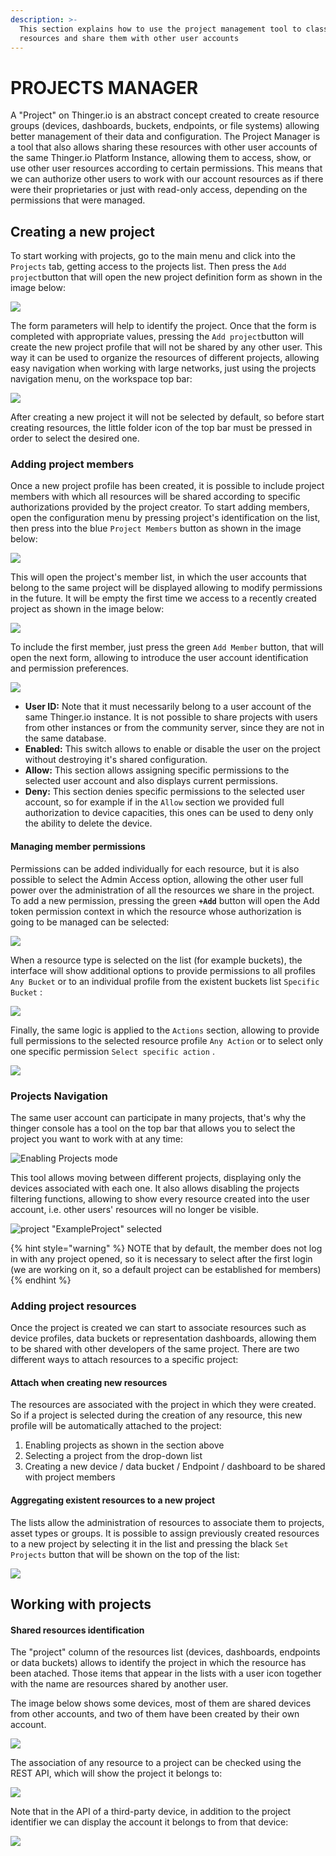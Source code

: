 ```yaml
---
description: >-
  This section explains how to use the project management tool to classify
  resources and share them with other user accounts
---
```


# PROJECTS MANAGER

A "Project" on Thinger.io is an abstract concept created to create resource groups \(devices, dashboards, buckets, endpoints, or file systems\) allowing better management of their data and configuration. The Project Manager is a tool that also allows sharing these resources with other user accounts of the same Thinger.io Platform Instance, allowing them to access, show, or use other user resources according to certain permissions. This means that we can authorize other users to work with our account resources as if there were their proprietaries or just with read-only access, depending on the permissions that were managed.  

## Creating a new project

To start working with projects, go to the main menu and click into the `Projects` tab, getting access to the projects list. Then press the `Add project`button that will open the new project definition form as shown in the image below:

![](.gitbook/assets/image%20%28180%29.png)

The form parameters will help to identify the project. Once that the form is completed with appropriate values, pressing the `Add project`button will create the new project profile that will not be shared by any other user. This way it can be used to organize the resources of different projects, allowing easy navigation when working with large networks, just using the projects navigation menu, on the workspace top bar:

![](.gitbook/assets/image%20%28164%29.png)

After creating a new project it will not be selected by default, so before start creating resources, the little folder icon of the top bar must be pressed in order to select the desired one.

### Adding project members

Once a new project profile has been created, it is possible to include project members with which all resources will be shared according to specific authorizations provided by the project creator. To start adding members, open the configuration menu by pressing project's identification on the list, then press into the blue `Project Members` button as shown in the image below:

![](.gitbook/assets/image%20%28122%29.png)

This will open the project's member list, in which the user accounts that belong to the same project will be displayed allowing to modify permissions in the future. It will be empty the first time we access to a recently created project as shown in the image below:

![](.gitbook/assets/image%20%2850%29.png)

To include the first member, just press the green `Add Member` button, that will open the next form, allowing to introduce the user account identification and permission preferences. 

![](.gitbook/assets/image%20%2820%29.png)

* **User ID:** Note that it must necessarily belong to a user account of the same Thinger.io instance. It is not possible to share projects with users from other instances or from the community server, since they are not in the same database.
* **Enabled:** This switch allows to enable or disable the user on the project without destroying it's shared configuration. 
* **Allow:** This section allows assigning specific permissions to the selected user account and also displays current permissions. 
* **Deny:** This section denies specific permissions to the selected user account, so for example if in the `Allow` section we provided full authorization to device capacities, this ones can be used to deny only the ability to delete the device.

#### Managing member permissions 

Permissions can be added individually for each resource, but it is also possible to select the Admin Access option, allowing the other user full power over the administration of all the resources we share in the project. To add a new permission, pressing the green **`+Add`** button will open the Add token permission context in which the resource whose authorization is going to be managed can be selected:

![](.gitbook/assets/image%20%28231%29.png)

When a resource type is selected on the list \(for example buckets\), the interface will show additional options to provide permissions to  all profiles `Any Bucket` or to an individual profile from the existent buckets list `Specific Bucket` : 

![](.gitbook/assets/image%20%2855%29.png)

Finally, the same logic is applied to the `Actions` section, allowing to provide full permissions to the selected resource profile `Any Action` or to select only one specific permission `Select specific action` .

![](.gitbook/assets/image%20%2879%29.png)

### Projects Navigation 

The same user account can participate in many projects, that's why the thinger console has a tool on the top bar that allows you to select the project you want to work with at any time:

![Enabling Projects mode](.gitbook/assets/image%20%28359%29.png)

This tool allows moving between different projects, displaying only the devices associated with each one. It also allows disabling the projects filtering functions, allowing to show every resource created into the user account, i.e. other users' resources will no longer be visible.

![project &quot;ExampleProject&quot; selected](.gitbook/assets/image%20%28387%29.png)

{% hint style="warning" %}
NOTE that by default, the member does not log in with any project opened, so it is necessary to select after the first login \(we are working on it, so a default project can be established for members\)
{% endhint %}

### 

### Adding project resources

Once the project is created we can start to associate resources such as device profiles, data buckets or representation dashboards, allowing them to be shared with other developers of the same project. There are two different ways to attach resources to a specific project:

#### Attach when creating new resources

The resources are associated with the project in which they were created. So if a project is selected during the creation of any resource, this new profile will be automatically attached to the project:

1. Enabling projects as shown in the section above 
2. Selecting a project from the drop-down list
3. Creating a new device / data bucket / Endpoint / dashboard to be shared with project members 

#### Aggregating existent resources to a new project

The lists allow the administration of resources to associate them to projects, asset types or groups. It is possible to assign previously created resources to a new project by selecting it in the list and pressing the black `Set Projects` button that will be shown on the top of the list: 

![](.gitbook/assets/image%20%28389%29.png)

## Working with projects

#### Shared resources identification

The "project" column of the resources list \(devices, dashboards, endpoints or data buckets\) allows to identify the project in which the resource has been atached. Those items that appear in the lists with a user icon together with the name are resources shared by another user. 

The image below shows some devices, most of them are shared devices from other accounts, and two of them have been created by their own account.

![](.gitbook/assets/image%20%28349%29.png)

The association of any resource to a project can be checked using the REST API, which will show the project it belongs to:

![](.gitbook/assets/image%20%28118%29.png)

Note that in the API of a third-party device, in addition to the project identifier we can display the account it belongs to from that device:

![](.gitbook/assets/image%20%2897%29.png)



